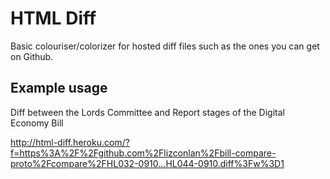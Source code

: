 # HTML Diff

Basic colouriser/colorizer for hosted diff files such as the ones you can get on Github.

## Example usage

Diff between the Lords Committee and Report stages of the Digital Economy Bill

http://html-diff.heroku.com/?f=https%3A%2F%2Fgithub.com%2Flizconlan%2Fbill-compare-proto%2Fcompare%2FHL032-0910...HL044-0910.diff%3Fw%3D1